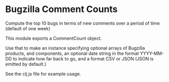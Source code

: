 # Bugzilla Comment Counts

Compute the top 10 bugs in terms of new comments over a period of time (default of one week)

This module exports a CommentCount object. 

Use that to make an instance specifying optional arrays of Bugzilla products, and components, an optional date string in the format YYYY-MM-DD to indicate how far back to go, and a format CSV or JSON (JSON is emitted by default.)

See the clj.js file for example usage.


